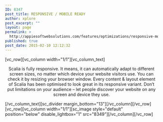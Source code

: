 ```yaml
---
ID: 8347
post_title: RESPONSIVE / MOBILE READY
author: xplore
post_excerpt: ""
layout: page
permalink: >
  http://appiesoftwebsolutions.com/features/optimizations/responsive-mobile-ready/
published: true
post_date: 2015-02-10 12:12:32
---
```

[vc_row][vc_column width="1/1"][vc_column_text]
<p style="text-align: center;">Scalia is fully responsive. It means, it can automatically adapt to different screen sizes, no matter which device your website visitors use. You can check it by resizing your browser window. Every content &amp; layout element of Scalia has been optimised to look great in its responsive variant. Don’t put limitations on your audience – let people discover your website on any screen and device they use.</p>
[/vc_column_text][sc_divider margin_bottom="13"][/vc_column][/vc_row][vc_row][vc_column width="1/1"][sc_image style="default" position="below" disable_lightbox="1" src="8349"][/vc_column][/vc_row]